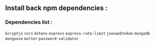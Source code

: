 ## Install back npm dependencies :

### Dependencies list :

`bcryptjs`
`cors`
`dotenv`
`express`
`express-rate-limit`
`jsonwebtoken`
`mongodb`
`mongoose`
`multer`
`password-validator`
